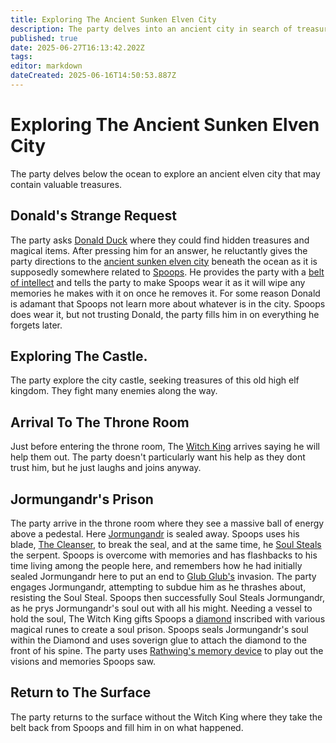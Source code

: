```yaml
---
title: Exploring The Ancient Sunken Elven City
description: The party delves into an ancient city in search of treasure
published: true
date: 2025-06-27T16:13:42.202Z
tags: 
editor: markdown
dateCreated: 2025-06-16T14:50:53.887Z
---
```


# Exploring The Ancient Sunken Elven City
The party delves below the ocean to explore an ancient elven city that may contain valuable treasures.

## Donald's Strange Request
The party asks [Donald Duck](/characters/donald-duck) where they could find hidden treasures and magical items. After pressing him for an answer, he reluctantly gives the party directions to the [ancient sunken elven city](/locations/Ereriad/ancient-sunken-elven-city) beneath the ocean as it is supposedly somewhere related to [Spoops](/characters/spoops). He provides the party with a [belt of intellect](/items/belt-of-intellect) and tells the party to make Spoops wear it as it will wipe any memories he makes with it on once he removes it. For some reason Donald is adamant that Spoops not learn more about whatever is in the city. Spoops does wear it, but not trusting Donald, the party fills him in on everything he forgets later.

## Exploring The Castle.
The party explore the city castle,
seeking treasures of this old high elf kingdom. They fight many enemies along the way.


## Arrival To The Throne Room
Just before entering the throne room, The [Witch King](/characters/bane) arrives saying he will help them out. The party doesn't particularly want his help as they dont trust him, but he just laughs and joins anyway.


## Jormungandr's Prison
The party arrive in the throne room where they see a massive ball of energy above a pedestal. Here [Jormungandr](/characters/jormungandr) is sealed away. Spoops uses his blade, [The Cleanser](/items/The-Cleanser), to break the seal, and at the same time, he [Soul Steals](/Spells/soul-steal) the serpent. Spoops is overcome with memories and has flashbacks to his time living among the people here, and remembers how he had initially sealed Jormungandr here to put an end to [Glub Glub's](/characters/glub-glub) invasion. The party engages Jormungandr, attempting to subdue him as he thrashes about, resisting the Soul Steal. Spoops then successfully Soul Steals Jormungandr, as he prys Jormungandr's soul out with all his might. Needing a vessel to hold the soul, The Witch King gifts Spoops a [diamond](/items/Jormungandr-Diamond) inscribed with various magical runes to create a soul prison. Spoops seals Jormungandr's soul within the Diamond and uses soverign glue to attach the diamond to the front of his spine. The party uses [Rathwing's memory device](/items/Rathwing-Memory-Device) to play out the visions and memories Spoops saw.


## Return to The Surface
The party returns to the surface without the Witch King where they take the belt back from Spoops and fill him in on what happened. 